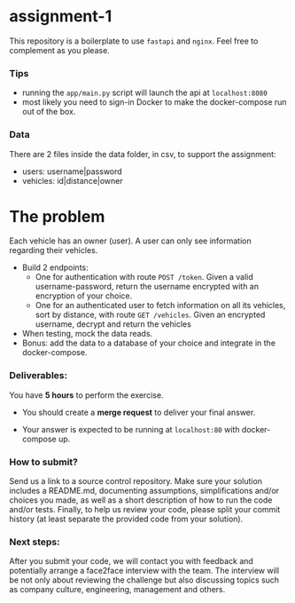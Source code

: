 # assignment-1

This repository is a boilerplate to use `fastapi` and `nginx`. Feel free to complement as you please. 

### Tips 
* running the `app/main.py` script will launch the api at `localhost:8080`
* most likely you need to sign-in Docker to make the docker-compose run out of the box.

### Data
There are 2 files inside the data folder, in csv, to support the assignment:
* users: username|password 
* vehicles: id|distance|owner

# The problem 
Each vehicle has an owner (user). A user can only see information regarding their vehicles.   

* Build 2 endpoints:
  * One for authentication with route `POST /token`. Given a valid username-password, return the username encrypted with an encryption of your choice. 
  * One for an authenticated user to fetch information on all its vehicles, sort by distance, with route `GET /vehicles`. Given an encrypted username, decrypt and return the vehicles
* When testing, mock the data reads.
* Bonus: add the data to a database of your choice and integrate in the docker-compose.

### Deliverables:
You have **5 hours** to perform the exercise. 

* You should create a **merge request** to deliver your final answer.

* Your answer is expected to be running at `localhost:80` with docker-compose up.

### How to submit?
Send us a link to a source control repository. Make sure your solution includes a README.md, documenting assumptions, simplifications and/or choices you made, as well as a short description of how to run the code and/or tests. 
Finally, to help us review your code, please split your commit history (at least separate the provided code from your solution).

### Next steps:
After you submit your code, we will contact you with feedback and potentially arrange a face2face interview with the team. 
The interview will be not only about reviewing the challenge but also discussing topics such as company culture, engineering, management and others.




